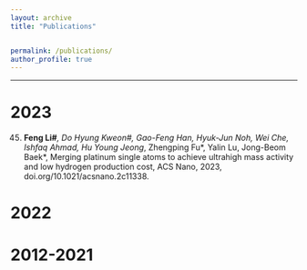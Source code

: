 ```yaml
---
layout: archive
title: "Publications"


permalink: /publications/
author_profile: true
---
```

--------------------

2023
======
45. **Feng Li#***, Do Hyung Kweon#, Gao-Feng Han, Hyuk-Jun Noh, Wei Che, Ishfaq Ahmad, Hu Young Jeong*, Zhengping Fu*, Yalin Lu, Jong-Beom Baek*, Merging platinum single atoms to achieve ultrahigh mass activity and low hydrogen production cost, ACS Nano, 2023, doi.org/10.1021/acsnano.2c11338. 



2022
======



2012-2021
======




